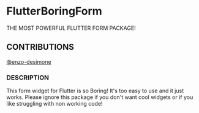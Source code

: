 # FlutterBoringForm

THE MOST POWERFUL FLUTTER FORM PACKAGE!

## CONTRIBUTIONS

[@enzo-desimone](https://github.com/enzo-desimone)

### DESCRIPTION

This form widget for Flutter is so Boring! It's too easy to use and it just works. Please ignore
this package if you don't want cool widgets or if you like struggling with non working code!
